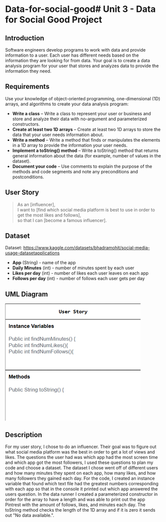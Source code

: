 # Data-for-social-good# Unit 3 - Data for Social Good Project 

## Introduction 

Software engineers develop programs to work with data and provide information to a user. Each user has different needs based on the information they are looking for from data. Your goal is to create a data analysis program for your user that stores and analyzes data to provide the information they need. 

## Requirements 

Use your knowledge of object-oriented programming, one-dimensional (1D) arrays, and algorithms to create your data analysis program: 
- **Write a class** – Write a class to represent your user or business and store and analyze their data with no-argument and parameterized constructors. 
- **Create at least two 1D arrays** – Create at least two 1D arrays to store the data that your user needs information about. 
- **Write a method** – Write a method that finds or manipulates the elements in a 1D array to provide the information your user needs. 
- **Implement a toString() method** – Write a toString() method that returns general information about the data (for example, number of values in the dataset). 
- **Document your code** – Use comments to explain the purpose of the methods and code segments and note any preconditions and postconditions. 

## User Story 

> As an [influencer], <br> 
> I want to [find which social media platform is best to use in order to get the most likes and follows], <br> 
> so that I can [become a famous influencer]. 

## Dataset 


Dataset: https://www.kaggle.com/datasets/bhadramohit/social-media-usage-datasetapplications
- **App** (String) - name of the app
- **Daily Minutes** (int) - number of minutes spent by each user
- **Likes per day** (int) - number of likes each user leaves on each app
- **Follows per day** (int) - number of follows each user gets per day

## UML Diagram 



![UML Diagram for my project](image.png) 

## Description 

For my user story, I chose to do an influencer. Their goal was to figure out what social media platform was the best in order to get a lot of views and likes. The questions the user had was which app had the most screen time and which app got the most followers, I used these questions to plan my code and choose a dataset. The dataset I chose went off of different users and how many minutes they spent on each app, how many likes, and how many followers they gained each day. For the code, I created an instance variable that found which text file had the greatest numbers corresponding with each app so that in the console it printed out which app answered the users question. In the data runner I created a parameterized constructor in order for the array to have a length and was able to print out the app Pintrest with the amount of follows, likes, and minutes each day. The toString method checks the length of the 1D array and if it is zero it sends out "No data available.".